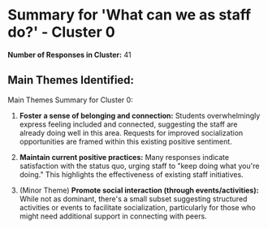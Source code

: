 # Summary for 'What can we as staff do?' - Cluster 0

**Number of Responses in Cluster:** 41

## Main Themes Identified:

Main Themes Summary for Cluster 0:

1. **Foster a sense of belonging and connection:** Students overwhelmingly express feeling included and connected, suggesting the staff are already doing well in this area.  Requests for improved socialization opportunities are framed within this existing positive sentiment.

2. **Maintain current positive practices:** Many responses indicate satisfaction with the status quo, urging staff to "keep doing what you're doing."  This highlights the effectiveness of existing staff initiatives.

3. (Minor Theme) **Promote social interaction (through events/activities):** While not as dominant, there's a small subset suggesting structured activities or events to facilitate socialization, particularly for those who might need additional support in connecting with peers.
